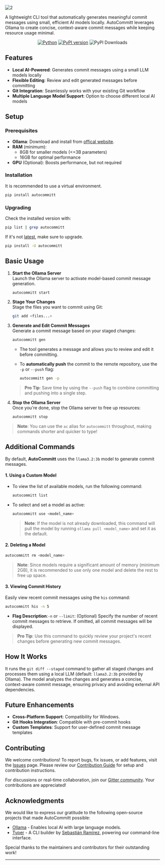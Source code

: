 ![2](https://github.com/user-attachments/assets/d1a4c15e-8bdf-448b-adc0-4a0c39a3a023)

A lightweight CLI tool that automatically generates meaningful commit messages using small, efficient AI models locally. AutoCommitt leverages Ollama to create concise, context-aware commit messages while keeping resource usage minimal.

<div align="center">

[![Python](https://img.shields.io/badge/python-3.10%2B-blue)](https://www.python.org/downloads/)
[![PyPI version](https://badge.fury.io/py/autocommitt.svg)](https://badge.fury.io/py/autocommitt)
![PyPI Downloads](https://static.pepy.tech/badge/autocommitt)

</div>

## Features

- **Local AI-Powered**: Generates commit messages using a small LLM models locally
- **Flexible Editing**: Review and edit generated messages before committing
- **Git Integration**: Seamlessly works with your existing Git workflow
- **Multiple Language Model Support**: Option to choose different local AI models

## Setup
### Prerequisites
- **Ollama**: Download and install from [offical website](https://ollama.com/download).
- **RAM** (minimum):  
   - 8GB for smaller models (<=3B parameters)  
   - 16GB for optimal performance
- **GPU** (Optional): Boosts performance, but not required
  
### Installation

It is recommended to use a virtual environment.

```bash
pip install autocommitt
```

### Upgrading
Check the installed version with:
```bash
pip list | grep autocommitt
```

If it's not [latest](https://github.com/Spartan-71/AutoCommitt/releases/), make sure to upgrade.

```bash
pip install -U autocommitt
```


## Basic Usage

1. **Start the Ollama Server**  
Launch the Ollama server to activate model-based commit message generation.
   ```bash
   autocommitt start
   ```

2. **Stage Your Changes**  
   Stage the files you want to commit using Git:  
   ```bash
   git add <files...>
   ```

3. **Generate and Edit Commit Messages**  
   Generate a commit message based on your staged changes:  
   ```bash
   autocommitt gen
   ```  

   - The tool generates a message and allows you to review and edit it before committing.  

   - To **automatically push** the commit to the remote repository, use the `-p` or `--push` flag:  
     ```bash
     autocommitt gen -p
     ```  

   > **Pro Tip**: Save time by using the `--push` flag to combine committing and pushing into a single step.

4. **Stop the Ollama Server**  
   Once you're done, stop the Ollama server to free up resources:  
   ```bash
   autocommitt stop
   ```

>**Note**: You can use the `ac` alias for `autocommitt` throughout, making commands shorter and quicker to type!


## Additional Commands

By default, **AutoCommitt** uses the `llama3.2:3b` model to generate commit messages.

#### 1. Using a Custom Model

- To view the list of available models, run the following command:
   ```bash
   autocommitt list
   ```
- To select and set a model as active:
   ```bash
   autocommitt use <model_name>
   ```
   > **Note**: If the model is not already downloaded, this command will pull the model by running `ollama pull <model_name>` and set it as the default.

#### 2. Deleting a Model

```bash
autocommitt rm <model_name>
```
> **Note**: Since models require a significant amount of memory (minimum 2GB), it is recommended to use only one model and delete the rest to free up space.



#### 3. Viewing Commit History

Easily view recent commit messages using the `his` command:

```bash
autocommitt his -n 5
```
- **Flag Description**:`-n` or `--limit`: (Optional) Specify the number of recent commit messages to retrieve. If omitted, all commit messages will be displayed.

> **Pro Tip**: Use this command to quickly review your project's recent changes before generating new commit messages.

## How It Works
It runs the `git diff --staged` command to gather all staged changes and processes them using a local LLM (default: `llama3.2:3b` provided by Ollama). The model analyzes the changes and generates a concise, context-aware commit message, ensuring privacy and avoiding external API dependencies.  

## Future Enhancements
- **Cross-Platform Support**: Compatibility for Windows.
- **Git Hooks Integration**: Compatible with pre-commit hooks
- **Custom Templates**: Support for user-defined commit message templates

## Contributing

We welcome contributions! To report bugs, fix issues, or add features, visit the [Issues](https://github.com/Spartan-71/AutoCommitt/issues) page. Please review our [Contribution Guide](CONTRIBUTING.md) for setup and contribution instructions.

For discussions or real-time collaboration, join our [Gitter community](https://matrix.to/#/#autocommitt:gitter.im). Your contributions are appreciated!

## Acknowledgments

We would like to express our gratitude to the following open-source projects that made AutoCommitt possible:


- [Ollama](https://ollama.ai/) - Enables local AI with large language models.
- [Typer](https://typer.tiangolo.com/) - A CLI builder by [Sebastián Ramírez](https://github.com/tiangolo), powering our command-line interface.

Special thanks to the maintainers and contributors for their outstanding work!

---
